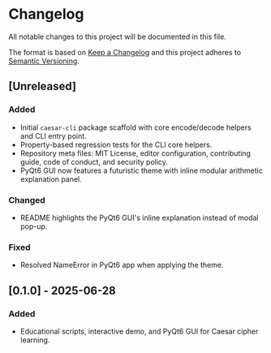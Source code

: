 # Changelog

All notable changes to this project will be documented in this file.

The format is based on [Keep a Changelog](https://keepachangelog.com/en/1.1.0/) and this project adheres to [Semantic Versioning](https://semver.org/spec/v2.0.0.html).

## [Unreleased]
### Added
- Initial `caesar-cli` package scaffold with core encode/decode helpers and CLI entry point.
- Property-based regression tests for the CLI core helpers.
- Repository meta files: MIT License, editor configuration, contributing guide, code of conduct, and security policy.
- PyQt6 GUI now features a futuristic theme with inline modular arithmetic explanation panel.

### Changed
- README highlights the PyQt6 GUI's inline explanation instead of modal pop-up.

### Fixed
- Resolved NameError in PyQt6 app when applying the theme.

## [0.1.0] - 2025-06-28
### Added
- Educational scripts, interactive demo, and PyQt6 GUI for Caesar cipher learning.
